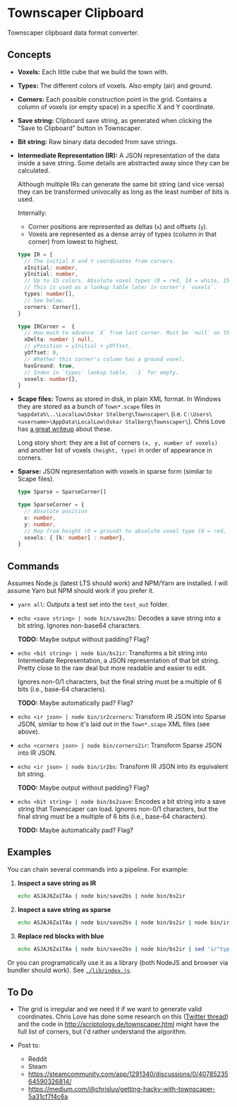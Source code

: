 # Townscaper Clipboard

Townscaper clipboard data format converter.

## Concepts

- **Voxels:** Each little cube that we build the town with.

- **Types:** The different colors of voxels. Also empty (air) and ground.

- **Corners:** Each possible construction point in the grid. Contains a column of voxels (or empty
  space) in a specific X and Y coordinate.

- **Save string:** Clipboard save string, as generated when clicking the "Save to Clipboard"
  button in Townscaper.

- **Bit string:** Raw binary data decoded from save strings.

- **Intermediate Representation (IR):** A JSON representation of the data inside a save string.
  Some details are abstracted away since they can be calculated.

  Although multiple IRs can generate the same bit string (and vice versa) they can be transformed
  univocally as long as the least number of bits is used.

  Internally:

  - Corner positions are represented as deltas (`x`) and offsets (`y`).
  - Voxels are represented as a dense array of types (column in that corner) from lowest to highest.

  ```ts
  type IR = {
    // The initial X and Y coordinates from corners.
    xInitial: number,
    yInitial: number,
    // Up to 15 colors. Absolute voxel types (0 = red, 14 = white, 15 = ground).
    // This is used as a lookup table later in corner's `voxels`.
    types: number[],
    // See below.
    corners: Corner[],
  }

  type IRCorner =  {
    // How much to advance `X` from last corner. Must be `null` on the first `Corner`.
    xDelta: number | null,
    // yPosition = yInitial + yOffset.
    yOffset: 0,
    // Whether this corner's column has a ground voxel.
    hasGround: true,
    // Index in `types` lookup table. `-1` for empty.
    voxels: number[],
  }
  ```

- **Scape files:** Towns as stored in disk, in plain XML format. In Windows they are stored as a
  bunch of `Town*.scape` files in `%appdata%\..\LocalLow\Oskar Stalberg\Townscaper\` (i.e.
  `C:\Users\<username>\AppData\LocalLow\Oskar Stalberg\Townscaper\`). Chris Love has
  [a great writeup](https://medium.com/@chrisluv/getting-hacky-with-townscaper-5a31cf7f4c6a) about
  these.

  Long story short: they are a list of corners `(x, y, number of voxels)` and another list of
  voxels `(height, type)` in order of appearance in corners.

- **Sparse:** JSON representation with voxels in sparse form (similar to Scape files).

  ```ts
  type Sparse = SparseCorner[]

  type SparseCorner = {
    // Absolute position
    x: number,
    y: number,
    // Map from height (0 = ground) to absolute voxel type (0 = red, 14 = white, 15 = ground)
    voxels: { [k: number] : number},
  }
  ```

## Commands

Assumes Node.js (latest LTS should work) and NPM/Yarn are installed. I will assume Yarn but NPM
should work if you prefer it.

- `yarn all`: Outputs a test set into the `test_out` folder.

- `echo <save string> | node bin/save2bs`: Decodes a save string into a bit string. Ignores non-base64
  characters.

  **TODO:** Maybe output without padding? Flag?

- `echo <bit string> | node bin/bs2ir`: Transforms a bit string into Intermediate Representation,
  a JSON representation of that bit string. Pretty close to the raw deal but more readable and easier
  to edit.

  Ignores non-0/1 characters, but the final string must be a multiple of 6 bits (i.e., base-64
  characters).

  **TODO:** Maybe automatically pad? Flag?

- `echo <ir json> | node bin/ir2corners`: Transform IR JSON into Sparse JSON, similar to how it's
  laid out in the `Town*.scape` XML files (see above).

- `echo <corners json> | node bin/corners2ir`: Transform Sparse JSON into IR JSON.

- `echo <ir json> | node bin/ir2bs`: Transform IR JSON into its equivalent bit string.

  **TODO:** Maybe output without padding? Flag?

- `echo <bit string> | node bin/bs2save`: Encodes a bit string into a save string that Townscaper can load.
  Ignores non-0/1 characters, but the final string must be a multiple of 6 bits (i.e., base-64
  characters).

  **TODO:** Maybe automatically pad? Flag?

## Examples

You can chain several commands into a pipeline. For example:

1. **Inspect a save string as IR**

   ```sh
   echo ASJAJ6Za1TAa | node bin/save2bs | node bin/bs2ir
   ```

2. **Inspect a save string as sparse**

   ```sh
   echo ASJAJ6Za1TAa | node bin/save2bs | node bin/bs2ir | node bin/ir2sparse
   ```

3. **Replace red blocks with blue**

   ```sh
   echo ASJAJ6Za1TAa | node bin/save2bs | node bin/bs2ir | sed 's/"types":\[0]/"types":\[9]/' | node bin/ir2bs | node bin/bs2save
   ```

Or you can programatically use it as a library (both NodeJS and browser via bundler should work).
See [`./lib/index.js`](./lib/index.js).

## To Do

- The grid is irregular and we need it if we want to generate valid coordinates. Chris Love has
  done some research on this
  ([Twitter thread](https://twitter.com/ChrisLuv/status/1280594189412073474)) and the code in
  http://scriptology.de/townscaper.html might have the full list of corners, but I'd rather
  understand the algorithm.

- Post to:

  - Reddit
  - Steam
  - https://steamcommunity.com/app/1291340/discussions/0/4078523564590326814/
  - https://medium.com/@chrisluv/getting-hacky-with-townscaper-5a31cf7f4c6a
